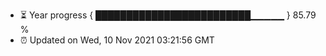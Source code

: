 - ⏳ Year progress { █████████████████████████▁▁▁▁▁ } 85.79 %
- ⏰ Updated on Wed, 10 Nov 2021 03:21:56 GMT

